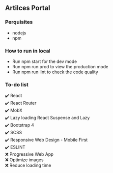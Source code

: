 ## Artilces Portal

### Perquisites
- nodejs
- npm

### How to run in local
- Run npm start for the dev mode
- Run npm run prod to view the production mode
- Run npm run lint to check the code quality 
 
### To-do list
:heavy_check_mark: React    
:heavy_check_mark: React Router    
:heavy_check_mark: MobX  
:heavy_check_mark: Lazy loading React Suspense and Lazy   
:heavy_check_mark: Bootstrap 4    
:heavy_check_mark: SCSS  
:heavy_check_mark: Responsive Web Design - Mobile First         
:heavy_check_mark: ESLINT   
:x: Progressive Web App  
:x: Optimize images  
:x: Reduce loading time  
